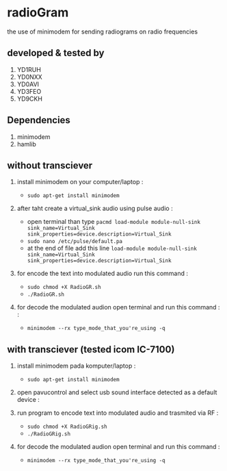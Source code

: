 # radioGram
the use of minimodem for sending radiograms on radio frequencies

## developed & tested by
1. YD1RUH
2. YD0NXX
3. YD0AVI
4. YD3FEO
5. YD9CKH

## Dependencies
1. minimodem
2. hamlib

## without transciever
1. install minimodem on your computer/laptop : 
   + ```sudo apt-get install minimodem```

2. after taht create a virtual_sink audio using pulse audio : 
   + open terminal than type ```pacmd load-module module-null-sink sink_name=Virtual_Sink sink_properties=device.description=Virtual_Sink```
   + ```sudo nano /etc/pulse/default.pa```
   + at the end of file add this line ```load-module module-null-sink sink_name=Virtual_Sink sink_properties=device.description=Virtual_Sink```

3. for encode the text into modulated audio run this command :
   + ```sudo chmod +X RadioGR.sh```
   + ```./RadioGR.sh```

4. for decode the modulated audion open terminal and run this command : :
   + ```minimodem --rx type_mode_that_you're_using -q```

## with transciever (tested icom IC-7100)
1. install minimodem pada komputer/laptop : 
   + ```sudo apt-get install minimodem```

2. open pavucontrol and select usb sound interface detected as a default device :

3. run program to encode text into modulated audio and trasmited via RF :
   + ```sudo chmod +X RadioGRig.sh```
   + ```./RadioGRig.sh```

4. for decode the modulated audion open terminal and run this command :
   + ```minimodem --rx type_mode_that_you're_using -q```
